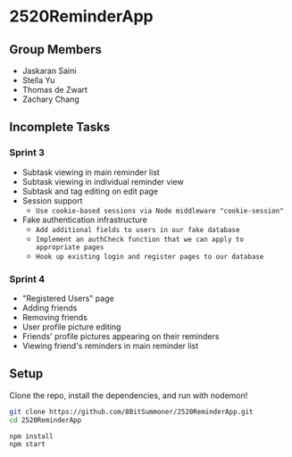 # 2520ReminderApp
## Group Members
- Jaskaran Saini
- Stella Yu
- Thomas de Zwart
- Zachary Chang
## Incomplete Tasks
### Sprint 3
- Subtask viewing in main reminder list
- Subtask viewing in individual reminder view
- Subtask and tag editing on edit page
- Session support
  - `Use cookie-based sessions via Node middleware "cookie-session"`
- Fake authentication infrastructure
  - `Add additional fields to users in our fake database`
  - `Implement an authCheck function that we can apply to appropriate pages`
  - `Hook up existing login and register pages to our database`
### Sprint 4
- "Registered Users" page
- Adding friends
- Removing friends
- User profile picture editing
- Friends' profile pictures appearing on their reminders
- Viewing friend's reminders in main reminder list
## Setup
Clone the repo, install the dependencies, and run with nodemon!
```bash
git clone https://github.com/8BitSummoner/2520ReminderApp.git
cd 2520ReminderApp
```
```bash
npm install
npm start
```
